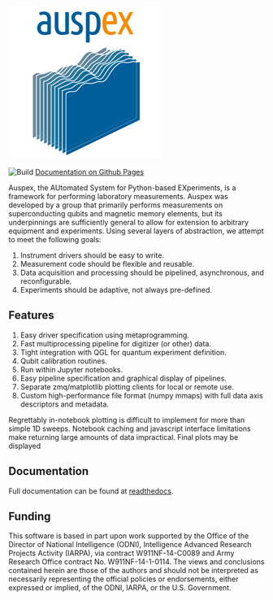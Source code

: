 ![auspex](doc/images/Auspex-Small.png)
<!-- [![build status](https://qiplab.bbn.com/ci/projects/1/status.png?ref=master)](https://qiplab.bbn.com/ci/projects/1?ref=master) -->
![Build](https://github.com/bbn-q/Auspex/workflows/Python%20Package%20using%20Conda/badge.svg?branch=develop) [Documentation on Github Pages](https://bbn-q.github.io/Auspex/)


Auspex, the AUtomated System for Python-based EXperiments, is a framework for performing laboratory measurements. Auspex was developed by a group that primarily performs measurements on superconducting qubits and magnetic memory elements, but its underpinnings are sufficiently general to allow for extension to arbitrary equipment and experiments. Using several layers of abstraction, we attempt to meet the following goals:

1. Instrument drivers should be easy to write.
1. Measurement code should be flexible and reusable.
1. Data acquisition and processing should be pipelined, asynchronous, and reconfigurable.
1. Experiments should be adaptive, not always pre-defined.

## Features ##

1. Easy driver specification using metaprogramming.
1. Fast multiprocessing pipeline for digitizer (or other) data.
1. Tight integration with QGL for quantum experiment definition.
1. Qubit calibration routines.
1. Run within Jupyter notebooks.
1. Easy pipeline specification and graphical display of pipelines.
1. Separate zmq/matplotlib plotting clients for local or remote use.
1. Custom high-performance file format (numpy mmaps) with full data axis descriptors and metadata.

Regrettably in-notebook plotting is difficult to implement for more than simple 1D sweeps. Notebook caching and
javascript interface limitations make returning large amounts of data impractical. Final plots
may be displayed 

## Documentation ##
Full documentation can be found at [readthedocs](http://auspex.readthedocs.io/en/latest/).

## Funding ##

This software is based in part upon work supported by the Office of the Director
of National Intelligence (ODNI), Intelligence Advanced Research Projects
Activity (IARPA), via contract W911NF-14-C0089 and Army Research Office contract
No. W911NF-14-1-0114. The views and conclusions contained herein are those of
the authors and should not be interpreted as necessarily representing the
official policies or endorsements, either expressed or implied, of the ODNI,
IARPA, or the U.S. Government.
